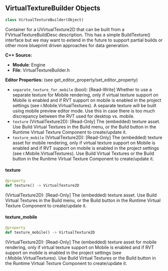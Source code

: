 ## VirtualTextureBuilder Objects

```python
class VirtualTextureBuilder(Object)
```

Container for a UVirtualTexture2D that can be built from a FVirtualTextureBuildDesc description.
This has a simple BuildTexture() interface but we may want to extend in the future to support partial builds
or other more blueprint driven approaches for data generation.

**C++ Source:**

- **Module**: Engine
- **File**: VirtualTextureBuilder.h

**Editor Properties:** (see get_editor_property/set_editor_property)

- ``separate_texture_for_mobile`` (bool):  [Read-Write] Whether to use a separate texture for Mobile rendering, only if virtual texture support on Mobile is enabled and if RVT support on mobile is enabled in the project settings (see r.Mobile.VirtualTextures). A separate texture will be built using mobile preview editor mode. Use this in case there is too much discrepancy between the RVT used for desktop vs. mobile.
- ``texture`` (VirtualTexture2D):  [Read-Only] The (embedded) texture asset. Use Build Virtual Textures in the Build menu, or the Build button in the Runtime Virtual Texture Component to create/update it.
- ``texture_mobile`` (VirtualTexture2D):  [Read-Only] The (embedded) texture asset for mobile rendering, only if virtual texture support on Mobile is enabled and if RVT support on mobile is enabled in the project settings (see r.Mobile.VirtualTextures). Use Build Virtual Textures or the Build button in the Runtime Virtual Texture Component to create/update it.

<a id="unreal.VirtualTextureBuilder.texture"></a>

#### texture

```python
@property
def texture() -> VirtualTexture2D
```

(VirtualTexture2D):  [Read-Only] The (embedded) texture asset. Use Build Virtual Textures in the Build menu, or the Build button in the Runtime Virtual Texture Component to create/update it.

<a id="unreal.VirtualTextureBuilder.texture_mobile"></a>

#### texture_mobile

```python
@property
def texture_mobile() -> VirtualTexture2D
```

(VirtualTexture2D):  [Read-Only] The (embedded) texture asset for mobile rendering, only if virtual texture support on Mobile is enabled and if RVT support on mobile is enabled in the project settings (see r.Mobile.VirtualTextures). Use Build Virtual Textures or the Build button in the Runtime Virtual Texture Component to create/update it.

<a id="unreal.WindDirectionalSource"></a>